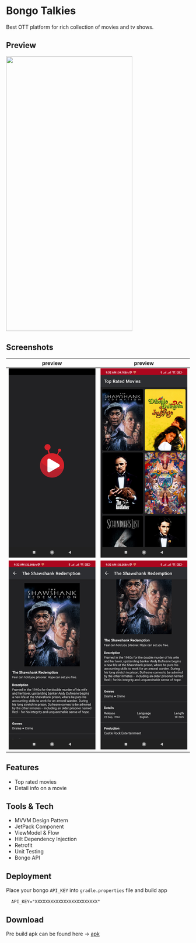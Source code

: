 # Bongo Talkies
Best OTT platform for rich collection of movies and tv shows.

## Preview
<img src="/.github/images/preview.gif" width="346" height="750"/>

## Screenshots
preview | preview
--- | ---
![Screenshot1](/.github/images/1.jpg) | ![Screenshot2](/.github/images/2.jpg)
![Screenshot3](/.github/images/3.jpg) | ![Screenshot4](/.github/images/4.jpg)

## Features
- Top rated movies
- Detail info on a movie

## Tools & Tech
- MVVM Design Pattern
- JetPack Component
- ViewModel & Flow
- Hilt Dependency Injection
- Retrofit
- Unit Testing
- Bongo API

## Deployment
Place your bongo `API_KEY` into `gradle.properties` file and build app

```
  API_KEY="XXXXXXXXXXXXXXXXXXXXXXXX"
```

## Download
Pre build apk can be found here -> [apk](/.github/apk/bongo-talkies.apk)

  